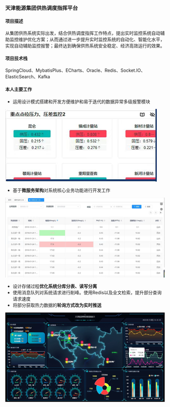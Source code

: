 ### 天津能源集团供热调度指挥平台

#### 项目描述

从集团供热系统实际出发，结合供热调度指挥工作特点，提出实时监控系统自动辅助监控维护优化方案；从而通过进一步提升实时监控系统的自动化、智能化水平，实现自动辅助监控报警；最终达到确保供热系统安全稳定、经济高效运行的效果。

#### 项目技术栈

SpringCloud、MybatisPlus、ECharts、Oracle、Redis、Socket.IO、 ElasticSearch、Kafka


#### 本人主要工作
- 运用设计模式搭建和开发方便维护和易于迭代的数据异常多级报警模块

![本地路径](./img/2.jpg "多级报警") 

- 基于**微服务架构**对系统核心业务功能进行开发工作

![本地路径](./img/3.jpg "核心功能") 

- 设计存储过程**优化系统分库分表、读写分离**
- 使用消息队列对系统请求进行削峰。使用Redis以及全文检索，提升部分查询请求速度
- 将部分获取热力数据的**轮询方式改为实时推送**

![本地路径](./img/1.JPG "大屏") 


